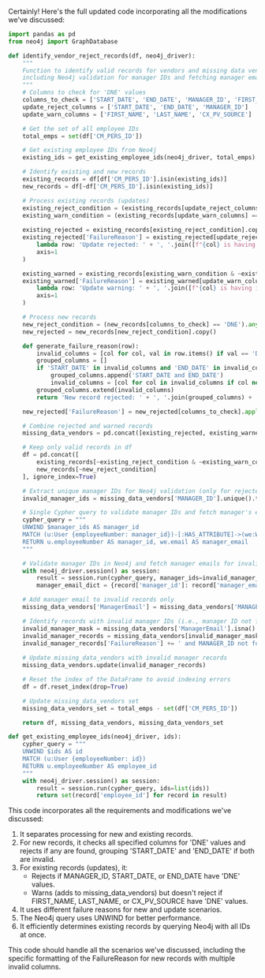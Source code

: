 Certainly! Here's the full updated code incorporating all the modifications we've discussed:

```python
import pandas as pd
from neo4j import GraphDatabase

def identify_vendor_reject_records(df, neo4j_driver):
    """
    Function to identify valid records for vendors and missing data vendors,
    including Neo4j validation for manager IDs and fetching manager email only for invalid records.
    """
    # Columns to check for 'DNE' values
    columns_to_check = ['START_DATE', 'END_DATE', 'MANAGER_ID', 'FIRST_NAME', 'LAST_NAME', 'CX_PV_SOURCE']
    update_reject_columns = ['START_DATE', 'END_DATE', 'MANAGER_ID']
    update_warn_columns = ['FIRST_NAME', 'LAST_NAME', 'CX_PV_SOURCE']

    # Get the set of all employee IDs
    total_emps = set(df['CM_PERS_ID'])

    # Get existing employee IDs from Neo4j
    existing_ids = get_existing_employee_ids(neo4j_driver, total_emps)

    # Identify existing and new records
    existing_records = df[df['CM_PERS_ID'].isin(existing_ids)]
    new_records = df[~df['CM_PERS_ID'].isin(existing_ids)]

    # Process existing records (updates)
    existing_reject_condition = (existing_records[update_reject_columns] == 'DNE').any(axis=1)
    existing_warn_condition = (existing_records[update_warn_columns] == 'DNE').any(axis=1)
    
    existing_rejected = existing_records[existing_reject_condition].copy()
    existing_rejected['FailureReason'] = existing_rejected[update_reject_columns].apply(
        lambda row: 'Update rejected: ' + ', '.join([f"{col} is having invalid data" for col, val in row.items() if val == 'DNE']),
        axis=1
    )

    existing_warned = existing_records[existing_warn_condition & ~existing_reject_condition].copy()
    existing_warned['FailureReason'] = existing_warned[update_warn_columns].apply(
        lambda row: 'Update warning: ' + ', '.join([f"{col} is having invalid data" for col, val in row.items() if val == 'DNE']),
        axis=1
    )

    # Process new records
    new_reject_condition = (new_records[columns_to_check] == 'DNE').any(axis=1)
    new_rejected = new_records[new_reject_condition].copy()

    def generate_failure_reason(row):
        invalid_columns = [col for col, val in row.items() if val == 'DNE']
        grouped_columns = []
        if 'START_DATE' in invalid_columns and 'END_DATE' in invalid_columns:
            grouped_columns.append('START_DATE and END_DATE')
            invalid_columns = [col for col in invalid_columns if col not in ['START_DATE', 'END_DATE']]
        grouped_columns.extend(invalid_columns)
        return 'New record rejected: ' + ', '.join(grouped_columns) + ' having invalid data; Unable to process the record'

    new_rejected['FailureReason'] = new_rejected[columns_to_check].apply(generate_failure_reason, axis=1)

    # Combine rejected and warned records
    missing_data_vendors = pd.concat([existing_rejected, existing_warned, new_rejected], ignore_index=True)

    # Keep only valid records in df
    df = pd.concat([
        existing_records[~existing_reject_condition & ~existing_warn_condition],
        new_records[~new_reject_condition]
    ], ignore_index=True)

    # Extract unique manager IDs for Neo4j validation (only for rejected records)
    invalid_manager_ids = missing_data_vendors['MANAGER_ID'].unique().tolist()

    # Single Cypher query to validate manager IDs and fetch manager's email for invalid records
    cypher_query = """
    UNWIND $manager_ids AS manager_id
    MATCH (u:User {employeeNumber: manager_id})-[:HAS_ATTRIBUTE]->(we:WorkEmail)
    RETURN u.employeeNumber AS manager_id, we.email AS manager_email
    """

    # Validate manager IDs in Neo4j and fetch manager emails for invalid records
    with neo4j_driver.session() as session:
        result = session.run(cypher_query, manager_ids=invalid_manager_ids)
        manager_email_dict = {record['manager_id']: record['manager_email'] for record in result}

    # Add manager email to invalid records only
    missing_data_vendors['ManagerEmail'] = missing_data_vendors['MANAGER_ID'].map(manager_email_dict)

    # Identify records with invalid manager IDs (i.e., manager ID not found in Neo4j)
    invalid_manager_mask = missing_data_vendors['ManagerEmail'].isna()
    invalid_manager_records = missing_data_vendors[invalid_manager_mask].copy()
    invalid_manager_records['FailureReason'] += ' and MANAGER_ID not found in Neo4j'
    
    # Update missing_data_vendors with invalid manager records
    missing_data_vendors.update(invalid_manager_records)

    # Reset the index of the DataFrame to avoid indexing errors
    df = df.reset_index(drop=True)

    # Update missing_data_vendors set
    missing_data_vendors_set = total_emps - set(df['CM_PERS_ID'])

    return df, missing_data_vendors, missing_data_vendors_set

def get_existing_employee_ids(neo4j_driver, ids):
    cypher_query = """
    UNWIND $ids AS id
    MATCH (u:User {employeeNumber: id})
    RETURN u.employeeNumber AS employee_id
    """
    with neo4j_driver.session() as session:
        result = session.run(cypher_query, ids=list(ids))
        return set(record['employee_id'] for record in result)
```

This code incorporates all the requirements and modifications we've discussed:

1. It separates processing for new and existing records.
2. For new records, it checks all specified columns for 'DNE' values and rejects if any are found, grouping 'START_DATE' and 'END_DATE' if both are invalid.
3. For existing records (updates), it:
   - Rejects if MANAGER_ID, START_DATE, or END_DATE have 'DNE' values.
   - Warns (adds to missing_data_vendors) but doesn't reject if FIRST_NAME, LAST_NAME, or CX_PV_SOURCE have 'DNE' values.
4. It uses different failure reasons for new and update scenarios.
5. The Neo4j query uses UNWIND for better performance.
6. It efficiently determines existing records by querying Neo4j with all IDs at once.

This code should handle all the scenarios we've discussed, including the specific formatting of the FailureReason for new records with multiple invalid columns.